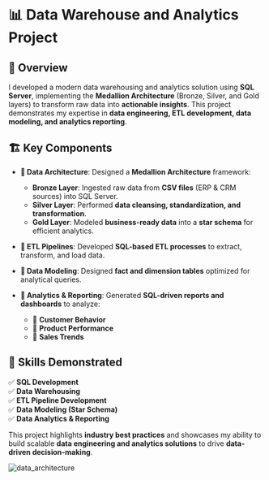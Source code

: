 # 📊 Data Warehouse and Analytics Project

## 🚀 Overview
I developed a modern data warehousing and analytics solution using **SQL Server**, implementing the **Medallion Architecture** (Bronze, Silver, and Gold layers) to transform raw data into **actionable insights**. This project demonstrates my expertise in **data engineering, ETL development, data modeling, and analytics reporting**.

## 🏗 Key Components

- **🔹 Data Architecture**: Designed a **Medallion Architecture** framework:
  - **Bronze Layer**: Ingested raw data from **CSV files** (ERP & CRM sources) into SQL Server.
  - **Silver Layer**: Performed **data cleansing, standardization, and transformation**.
  - **Gold Layer**: Modeled **business-ready data** into a **star schema** for efficient analytics.

- **🔹 ETL Pipelines**: Developed **SQL-based ETL processes** to extract, transform, and load data.
- **🔹 Data Modeling**: Designed **fact and dimension tables** optimized for analytical queries.
- **🔹 Analytics & Reporting**: Generated **SQL-driven reports and dashboards** to analyze:
  - 📌 **Customer Behavior**
  - 📌 **Product Performance**
  - 📌 **Sales Trends**

## 🎯 Skills Demonstrated

✅ **SQL Development**  
✅ **Data Warehousing**  
✅ **ETL Pipeline Development**  
✅ **Data Modeling (Star Schema)**  
✅ **Data Analytics & Reporting**  

This project highlights **industry best practices** and showcases my ability to build scalable **data engineering and analytics solutions** to drive **data-driven decision-making**.

![data_architecture](https://github.com/user-attachments/assets/49a83006-f1c7-4066-b490-2f03c4befafb)

